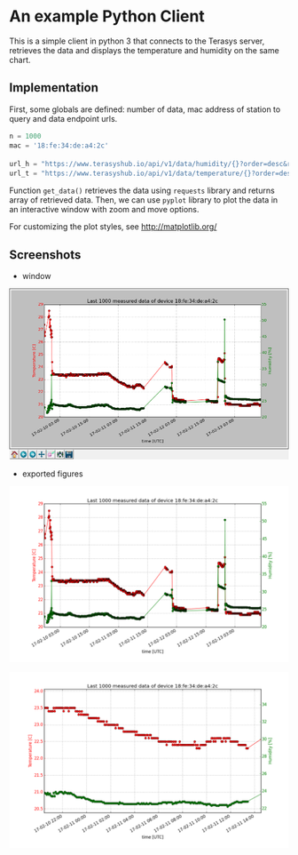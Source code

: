 An example Python Client
========================

This is a simple client in python 3 that connects to the Terasys server,
retrieves the data and displays the temperature and humidity on the same chart.

Implementation
--------------

First, some globals
are defined: number of data, mac address of station to query and data endpoint urls.

```python
n = 1000
mac = '18:fe:34:de:a4:2c'

url_h = "https://www.terasyshub.io/api/v1/data/humidity/{}?order=desc&results={}".format(mac, n)
url_t = "https://www.terasyshub.io/api/v1/data/temperature/{}?order=desc&results={}".format(mac, n)
```

Function `get_data()` retrieves the data using `requests` library and returns array
of retrieved data. Then, we can use `pyplot` library to plot the data in an interactive
window with zoom and move options.

For customizing the plot styles, see http://matplotlib.org/

Screenshots
-----------

* window

![window](window.png)

* exported figures

![figure1](figure_1.png)

![figure2](figure_2.png)
